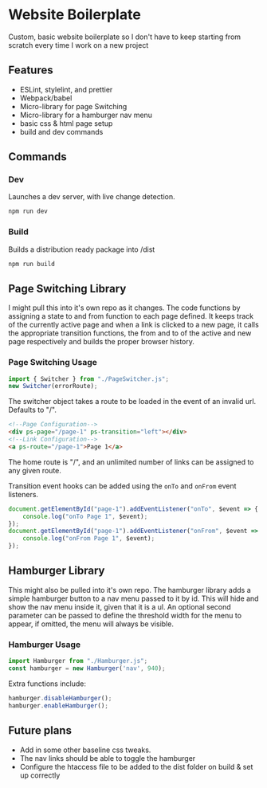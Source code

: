 # Website Boilerplate

Custom, basic website boilerplate so I don't have to keep starting from scratch every time I work on a new project

## Features

* ESLint, stylelint, and prettier
* Webpack/babel
* Micro-library for page Switching
* Micro-library for a hamburger nav menu
* basic css & html page setup
* build and dev commands

## Commands

### Dev

Launches a dev server, with live change detection.

```bash
npm run dev
```

### Build

Builds a distribution ready package into /dist

```bash
npm run build
```

## Page Switching Library

I might pull this into it's own repo as it changes.
The code functions by assigning a state to and from function to
each page defined. It keeps track of the currently active page
and when a link is clicked to a new page, it calls the appropriate
transition functions, the from and to of the active and new page
respectively and builds the proper browser history.

### Page Switching Usage

```js
import { Switcher } from "./PageSwitcher.js";
new Switcher(errorRoute);
```

The switcher object takes a route to be loaded in the event of an invalid url. Defaults to "/".

```html
<!--Page Configuration-->
<div ps-page="/page-1" ps-transition="left"></div>
<!--Link Configuration-->
<a ps-route="/page-1">Page 1</a>
```

The home route is "/", and an unlimited number of links
can be assigned to any given route.

Transition event hooks can be added using the `onTo` and `onFrom` event listeners.

```js
document.getElementById("page-1").addEventListener("onTo", $event => {
    console.log("onTo Page 1", $event);
});
document.getElementById("page-1").addEventListener("onFrom", $event => {
    console.log("onFrom Page 1", $event);
});
```

## Hamburger Library

This might also be pulled into it's own repo.
The hamburger library adds a simple hamburger button to a nav menu passed to it by id.
This will hide and show the nav menu inside it, given that it is a ul.
An optional second parameter can be passed to define the threshold width for the menu to
appear, if omitted, the menu will always be visible.

### Hamburger Usage

```js
import Hamburger from "./Hamburger.js";
const hamburger = new Hamburger('nav', 940);
```

Extra functions include:

```js
hamburger.disableHamburger();
hamburger.enableHamburger();
```

## Future plans

* Add in some other baseline css tweaks.
* The nav links should be able to toggle the hamburger
* Configure the htaccess file to be added to the dist folder on build & set up correctly

